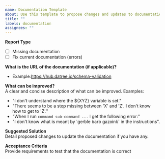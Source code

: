 ```yaml
---
name: Documentation Template
about: Use this template to propose changes and updates to documentation
title: ""
labels: documentation
assignees: ""
---
```


**Report Type**

- [ ] Missing documentation
- [ ] Fix current documentation (errors)

**What is the URL of the documentation (if applicable)?**
- Example:https://hub.datree.io/schema-validation
 
**What can be improved?**  
A clear and concise description of what can be improved.
Examples:  
- "I don't understand where the ${XYZ} variable is set."
- "There seems to be a step missing between 'X' and 'Z'.   I don't know how to get to 'Z'."
- "When I run `command sub-command ...`  I get the following error:"
- "I don't know what is meant by 'gerble barb gazoink` in the instructions".

**Suggested Solution**  
Detail proposed changes to update the documentation if you have any.

**Acceptance Criteria**  
Provide requirements to test that the documentation is correct
